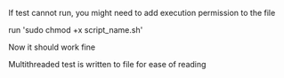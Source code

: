 If test cannot run, you might need to add execution permission to the file

  run 'sudo chmod +x script_name.sh' 

Now it should work fine 

Multithreaded test is written to file for ease of reading
